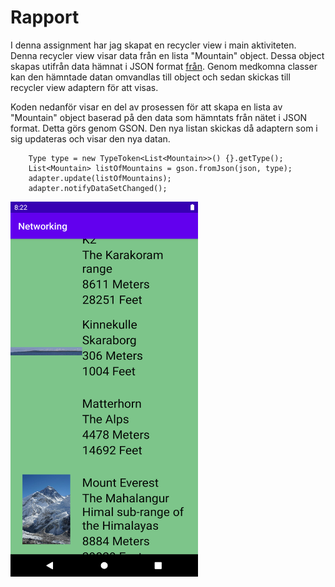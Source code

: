 
# Rapport

I denna assignment har jag skapat en recycler view i main aktiviteten. Denna recycler view visar data från en lista "Mountain" object.
Dessa object skapas utifrån data hämnat i JSON format [från](https://mobprog.webug.se/json-api?login=brom).
Genom medkomna classer kan den hämntade datan omvandlas till object och sedan skickas till recycler view adaptern för att visas.

Koden nedanför visar en del av prosessen för att skapa en lista av "Mountain" object baserad på den data som hämntats från nätet i JSON format.
Detta görs genom GSON. Den nya listan skickas då adaptern som i sig updateras och visar den nya datan.

```
    Type type = new TypeToken<List<Mountain>>() {}.getType();
    List<Mountain> listOfMountains = gson.fromJson(json, type);
    adapter.update(listOfMountains);
    adapter.notifyDataSetChanged();
```


<img src="Screenshot_1.png" width="300" height="600"> 

